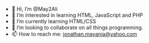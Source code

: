 - 👋 Hi, I’m @May2Ali
- 👀 I’m interested in learning HTML, JavaScript and PHP
- 🌱 I’m currently learning HTML/CSS
- 💞️ I’m looking to collaborate on all things programming.
- 📫 How to reach me: jonathan.mayanja@yahoo.com

<!---
May2Ali/May2Ali is a ✨ special ✨ repository because its `README.md` (this file) appears on your GitHub profile.
You can click the Preview link to take a look at your changes.
--->
